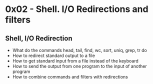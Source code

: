 # 0x02 - Shell. I/O Redirections and filters

## Shell, I/O Redirection

<ul>
<li>What do the commands head, tail, find, wc, sort, uniq, grep, tr do</li>
<li>How to redirect standard output to a file</li>
<li>How to get standard input from a file instead of the keyboard</li>
<li>How to send the output from one program to the input of another program</li>
<li>How to combine commands and filters with redirections</li>
</ul>

